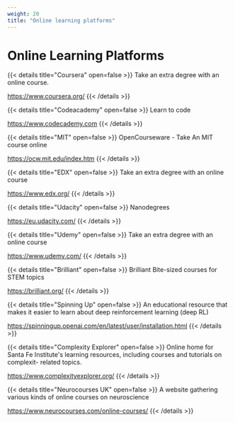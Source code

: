 ```yaml
---
weight: 20
title: "Online learning platforms"
---
```

# Online Learning Platforms

{{< details title="Coursera" open=false >}}
Take an extra degree with an online course.

https://www.coursera.org/
{{< /details >}}

{{< details title="Codeacademy" open=false >}}
Learn to code

https://www.codecademy.com
{{< /details >}}

{{< details title="MIT" open=false >}}
OpenCourseware - Take An MIT course online

https://ocw.mit.edu/index.htm
{{< /details >}}

{{< details title="EDX" open=false >}}
Take an extra degree with an online course

https://www.edx.org/
{{< /details >}}

{{< details title="Udacity" open=false >}}
Nanodegrees <br>

https://eu.udacity.com/
{{< /details >}}

{{< details title="Udemy" open=false >}}
Take an extra degree with an online course

https://www.udemy.com/
{{< /details >}}

{{< details title="Brilliant" open=false >}}
Brilliant Bite-sized courses for STEM topics

https://brilliant.org/
{{< /details >}}

{{< details title="Spinning Up" open=false >}}
An educational resource that makes it easier to learn about deep reinforcement learning (deep RL)

https://spinningup.openai.com/en/latest/user/installation.html
{{< /details >}}

{{< details title="Complexity Explorer" open=false >}}
Online home for Santa Fe Institute's learning resources, including courses and tutorials on complexit- related topics.

https://www.complexityexplorer.org/
{{< /details >}}

{{< details title="Neurocourses UK" open=false >}}
A website gathering various kinds of online courses on neuroscience

https://www.neurocourses.com/online-courses/ 
{{< /details >}}
